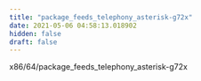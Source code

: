 ```yaml
---
title: "package_feeds_telephony_asterisk-g72x"
date: 2021-05-06 04:58:13.018902
hidden: false
draft: false
---
```


x86/64/package_feeds_telephony_asterisk-g72x

